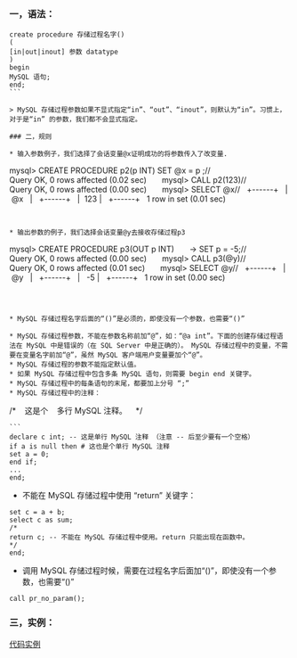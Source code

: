 ### 一，语法：
```
create procedure 存储过程名字()   
(   
[in|out|inout] 参数 datatype   
)   
begin   
MySQL 语句;   
end;
```  

> MySQL 存储过程参数如果不显式指定“in”、“out”、“inout”，则默认为“in”。习惯上，对于是“in” 的参数，我们都不会显式指定。

### 二，规则

* 输入参数例子，我们选择了会话变量@x证明成功的将参数传入了改变量.

```
mysql> CREATE PROCEDURE p2(p INT) SET @x = p ;//  
Query OK, 0 rows affected (0.02 sec)  
   
mysql> CALL p2(123)//  
Query OK, 0 rows affected (0.00 sec)  
   
mysql> SELECT @x//  
+------+  
| @x   |  
+------+  
|  123 |  
+------+  
1 row in set (0.01 sec)  
```


* 输出参数的例子，我们选择会话变量@y去接收存储过程p3

```
mysql> CREATE PROCEDURE p3(OUT p INT)  
    -> SET p = -5;//  
Query OK, 0 rows affected (0.00 sec)  
   
mysql> CALL p3(@y)//  
Query OK, 0 rows affected (0.01 sec)  
   
mysql> SELECT @y//  
+------+  
| @y   |  
+------+  
|   -5 |  
+------+  
1 row in set (0.00 sec)  
```



* MySQL 存储过程名字后面的“()”是必须的，即使没有一个参数，也需要“()”

* MySQL 存储过程参数，不能在参数名称前加“@”，如：“@a int”。下面的创建存储过程语法在 MySQL 中是错误的（在 SQL Server 中是正确的）。 MySQL 存储过程中的变量，不需要在变量名字前加“@”，虽然 MySQL 客户端用户变量要加个“@”。
* MySQL 存储过程的参数不能指定默认值。
* 如果 MySQL 存储过程中包含多条 MySQL 语句，则需要 begin end 关键字。
* MySQL 存储过程中的每条语句的末尾，都要加上分号 “;”
* MySQL 存储过程中的注释：

```
/*   
这是个   
多行 MySQL 注释。   
*/ 
```
```  
declare c int; -- 这是单行 MySQL 注释 （注意 -- 后至少要有一个空格）   
if a is null then # 这也是个单行 MySQL 注释   
set a = 0;   
end if;   
...   
end; 
```

* 不能在 MySQL 存储过程中使用 “return” 关键字：

```
set c = a + b;   
select c as sum;   
/*   
return c; -- 不能在 MySQL 存储过程中使用。return 只能出现在函数中。   
*/   
end;  
```

* 调用 MySQL 存储过程时候，需要在过程名字后面加“()”，即使没有一个参数，也需要“()”

```
call pr_no_param();  
```

### 三，实例：
[代码实例](https://github.com/liangxifeng833/my_program/blob/master/mysql/procedure_demo.sql)
